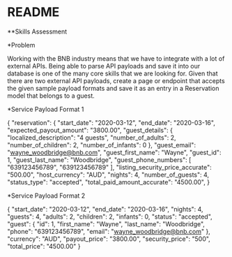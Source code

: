 # README

**Skills Assessment

*Problem 

Working with the BNB industry means that we have to integrate with a lot of external APIs. Being able to parse API payloads and save it into our database is one of the many core skills that we are looking for. Given that there are two external API payloads, create a page or endpoint that accepts the given sample payload formats and save it as an entry in a Reservation model that belongs to a guest. 

*Service Payload Format 1 

{ 
 "reservation": { 
 "start_date": "2020-03-12", 
 "end_date": "2020-03-16", 
 "expected_payout_amount": "3800.00", 
 "guest_details": { 
 "localized_description": "4 guests", 
 "number_of_adults": 2, 
 "number_of_children": 2, 
 "number_of_infants": 0 
 }, 
 "guest_email": "wayne_woodbridge@bnb.com", 
 "guest_first_name": "Wayne", 
 "guest_id": 1, 
 "guest_last_name": "Woodbridge", 
 "guest_phone_numbers": [ 
 "639123456789", 
 "639123456789" 
 ], 
 "listing_security_price_accurate": "500.00", 
 "host_currency": "AUD", 
 "nights": 4, 
 "number_of_guests": 4, 
 "status_type": "accepted", 
 "total_paid_amount_accurate": "4500.00", 
}

*Service Payload Format 2 

{ 
 "start_date": "2020-03-12", 
 "end_date": "2020-03-16", 
 "nights": 4, 
 "guests": 4, 
 "adults": 2, 
 "children": 2, 
 "infants": 0, 
 "status": "accepted", 
 "guest": { 
 "id": 1, 
 "first_name": "Wayne", 
 "last_name": "Woodbridge", 
 "phone": "639123456789", 
 "email": "wayne_woodbridge@bnb.com" 
 }, 
 "currency": "AUD", 
 "payout_price": "3800.00", 
 "security_price": "500", 
 "total_price": "4500.00" 
}


